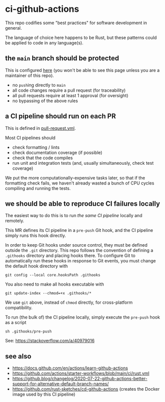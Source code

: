 # ci-github-actions

This repo codifies some "best practices" for software development in general.

The language of choice here happens to be Rust, but these patterns could be applied to code in any language(s).

## the `main` branch should be protected

This is configured [here](https://github.com/rust-sketches/ci-github-actions/settings/branches) (you won't be able to see this page unless you are a maintainer of this repo).

- no `push`ing directly to `main`
- all code changes require a pull request (for traceability)
- all pull requests require at least 1 approval (for oversight)
- no bypassing of the above rules

## a CI pipeline should run on each PR

This is defined in [pull-request.yml](.github/workflows/pull-request.yml).

Most CI pipelines should

- check formatting / lints
- check documentation coverage (if possible)
- check that the code compiles
- run unit and integration tests (and, usually simultaneously, check test coverage)

We put the more computationally-expensive tasks later, so that if the formatting check fails, we haven't already wasted a bunch of CPU cycles compiling and running the tests.

## we should be able to reproduce CI failures locally

The easiest way to do this is to run _the same CI pipeline_ locally and remotely.

This MR defines its CI pipeline in a `pre-push` Git hook, and the CI pipeline simply runs this hook directly.

In order to keep Git hooks under source control, they must be defined outside the `.git` directory. This repo follows the convention of defining a `.githooks` directory and placing hooks there. To configure Git to automatically run these hooks in response to Git events, you must change the default hook directory with

```shell
git config --local core.hooksPath .githooks
```

You also need to make all hooks executable with

```shell
git update-index --chmod=+x .githooks/*
```

We use `git` above, instead of `chmod` directly, for cross-platform compatibility.

To run (the bulk of) the CI pipeline locally, simply execute the `pre-push` hook as a script

```shell
sh .githooks/pre-push
```

See: https://stackoverflow.com/a/40979016

## see also

- https://docs.github.com/en/actions/learn-github-actions
- https://github.com/actions/starter-workflows/blob/main/ci/rust.yml
- https://github.blog/changelog/2020-07-22-github-actions-better-support-for-alternative-default-branch-names/
- https://github.com/rust-sketches/cd-github-actions (creates the Docker image used by this CI pipeline)